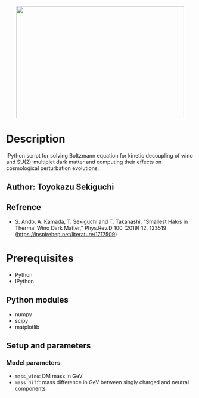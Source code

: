 <div align="center">
<img src="https://github.com/toyokazu-sekiguchi/EWDM/commit/9a630df55f66c2ee18456debf0605d00d51f43ad#diff-d0598ad700c94ee937f540dd9012c210ebd0c93f88137e46ebb8985cca196c2a" width="450" height="300">
</div>

# Description
IPython script for solving Boltzmann equation for kinetic decoupling of wino and SU(2)-multiplet dark matter and computing their effects on cosmological perturbation evolutions.

## Author: Toyokazu Sekiguchi


## Refrence
- S. Ando, A. Kamada, T. Sekiguchi and T. Takahashi, "Smallest Halos in Thermal Wino Dark Matter," Phys.Rev.D 100 (2019) 12, 123519 (https://inspirehep.net/literature/1717509)

# Prerequisites 
* Python
* IPython

## Python modules
* numpy 
* scipy 
* matplotlib

## Setup and parameters

### Model parameters
- `mass_wino`: DM mass in GeV
- `mass_diff`: mass difference in GeV between singly charged and neutral components




